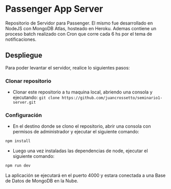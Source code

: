 # Passenger App Server

Repositorio de Servidor para Passenger.
El mismo fue desarrollado en NodeJS con MongoDB Atlas, hosteado en Heroku.
Ademas contiene un proceso batch realizado con Cron que corre cada 6 hs por el tema de notificaciones.

## Despliegue

Para poder levantar el servidor, realice lo siguientes pasos:

### Clonar repositorio

- Clonar este repositorio a tu maquina local, abriendo una consola y ejecutando:
  `git clone https://github.com/juancrossetto/seminario1-server.git`

### Configuración

- En el destino donde se clono el repositorio, abrir una consola con permisos de administrador y ejecutar el siguiente comando:

```bash
npm install
```

- Luego una vez instaladas las dependencias de node, ejecutar el siguiente comando:

```bash
npm run dev
```

La aplicación se ejecutará en el puerto 4000 y estara conectada a una Base de Datos de MongoDB en la Nube.
